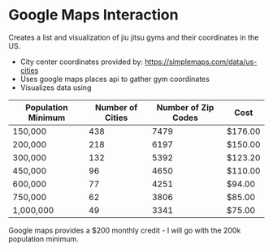 # Google Maps Interaction

Creates a list and visualization of jiu jitsu gyms and their coordinates in the US.
- City center coordinates provided by: https://simplemaps.com/data/us-cities
- Uses google maps places api to gather gym coordinates
- Visualizes data using 






| Population Minimum | Number of Cities | Number of Zip Codes | Cost
|--------------------|------------------|---------------------| -------
| 150,000            | 438              | 7479                | $176.00
| 200,000            | 218              | 6197                | $150.00
| 300,000            | 132              | 5392                | $123.20
| 450,000            | 96               | 4650                | $110.00
| 600,000            | 77               | 4251                | $94.00
| 750,000            | 62               | 3806                | $85.00
| 1,000,000          | 49               | 3341                | $75.00



Google maps provides a $200 monthly credit - I will go with the 200k population minimum. 
